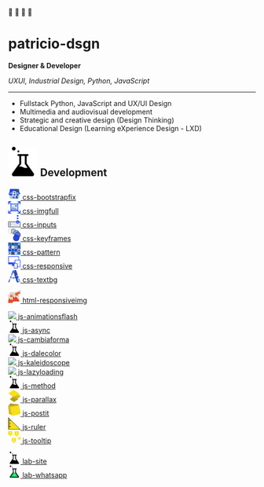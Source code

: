 🦊 🚀 💭 👾 
# patricio-dsgn
**Designer & Developer**

*UXUI, Industrial Design, Python, JavaScript*

---

- Fullstack Python, JavaScript and UX/UI Design
- Multimedia and audiovisual development
- Strategic and creative design (Design Thinking)
- Educational Design (Learning eXperience Design - LXD)



## <img style="display: inline;" src="./readme/development/lab.svg" width="60px"> Development

<a href="https://github.com/patricio-dsgn/css-bootstrapfix/"><img style="display: inline;" src="./readme/development/css-bootstrapfix.svg" width="25px"> css-bootstrapfix</a><br>
<a href="https://github.com/patricio-dsgn/css-imgfull/"><img style="display: inline;" src="./readme/development/css-imgfull.svg" width="25px"> css-imgfull</a><br>
<a href="https://github.com/patricio-dsgn/css-inputs/"><img style="display: inline;" src="./readme/development/css-inputs.svg" width="25px"> css-inputs</a><br>
<a href="https://github.com/patricio-dsgn/css-keyframes/"><img style="display: inline;" src="./readme/development/css-keyframes.svg" width="25px"> css-keyframes</a><br>
<a href="https://github.com/patricio-dsgn/css-pattern/"><img style="display: inline;" src="./readme/development/css-pattern.svg" width="25px"> css-pattern</a><br>
<a href="https://github.com/patricio-dsgn/css-responsive/"><img style="display: inline;" src="./readme/development/css-responsive.svg" width="25px"> css-responsive</a><br>
<a href="https://github.com/patricio-dsgn/css-textbg/"><img style="display: inline;" src="./readme/development/css-textbg.svg" width="25px"> css-textbg</a><br>

<a href="https://github.com/patricio-dsgn/html-responsiveimg/"><img style="display: inline;" src="./readme/development/html-responsiveimg.svg" width="25px"> html-responsiveimg</a><br>

<a href="https://github.com/patricio-dsgn/js-animationsflash/"><img style="display: inline;" src="./readme/development/js-animationsflash.svg" width="25px"> js-animationsflash</a><br>
<a href="https://github.com/patricio-dsgn/js-async/"><img style="display: inline;" src="./readme/development/js-async.svg" width="25px"> js-async</a><br>
<a href="https://github.com/patricio-dsgn/js-cambiaforma/"><img style="display: inline;" src="./readme/development/js-cambiaforma.svg" width="25px"> js-cambiaforma</a><br>
<a href="https://github.com/patricio-dsgn/js-dalecolor/"><img style="display: inline;" src="./readme/development/js-dalecolor.svg" width="25px"> js-dalecolor</a><br>
<a href="https://github.com/patricio-dsgn/js-kaleidoscope/"><img style="display: inline;" src="./readme/development/js-kaleidoscope.svg" width="25px"> js-kaleidoscope</a><br>
<a href="https://github.com/patricio-dsgn/js-lazyloading/"><img style="display: inline;" src="./readme/development/js-lazyloading.svg" width="25px"> js-lazyloading</a><br>
<a href="https://github.com/patricio-dsgn/js-method/"><img style="display: inline;" src="./readme/development/js-method.svg" width="25px"> js-method</a><br>
<a href="https://github.com/patricio-dsgn/js-parallax/"><img style="display: inline;" src="./readme/development/js-parallax.svg" width="25px"> js-parallax</a><br>
<a href="https://github.com/patricio-dsgn/js-postit/"><img style="display: inline;" src="./readme/development/js-postit.svg" width="25px"> js-postit</a><br>
<a href="https://github.com/patricio-dsgn/js-ruler/"><img style="display: inline;" src="./readme/development/js-ruler.svg" width="25px"> js-ruler</a><br>
<a href="https://github.com/patricio-dsgn/js-tooltip/"><img style="display: inline;" src="./readme/development/js-tooltip.svg" width="25px"> js-tooltip</a><br>
 
<a href="https://github.com/patricio-dsgn/lab-site/"><img style="display: inline;" src="./readme/development/lab-site.svg" width="25px"> lab-site</a><br>
<a href="https://github.com/patricio-dsgn/lab-whatsapp/"><img style="display: inline;" src="./readme/development/lab-whatsapp.svg" width="25px"> lab-whatsapp</a><br>

